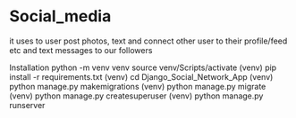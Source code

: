 # Social_media
it uses to user post photos, text and connect other user to their profile/feed etc and text messages to our followers 



Installation
python -m venv venv
source venv/Scripts/activate
(venv) pip install -r requirements.txt
(venv) cd Django_Social_Network_App
(venv) python manage.py makemigrations
(venv) python manage.py migrate
(venv) python manage.py createsuperuser
(venv) python manage.py runserver
